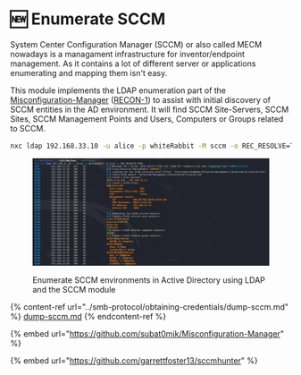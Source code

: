 # 🆕 Enumerate SCCM

System Center Configuration Manager (SCCM) or also called MECM nowadays is a managament infrastructure for inventor/endpoint management. As it contains a lot of different server or applications enumerating and mapping them isn't easy.&#x20;

This module implements the LDAP enumeration part of the [Misconfiguration-Manager](https://github.com/subat0mik/Misconfiguration-Manager) ([RECON-1](https://github.com/subat0mik/Misconfiguration-Manager/blob/main/attack-techniques/RECON/RECON-1/recon-1_description.md)) to assist with initial discovery of SCCM entities in the AD environment. It will find SCCM Site-Servers, SCCM Sites, SCCM Management Points and Users, Computers or Groups related to SCCM.

```bash
nxc ldap 192.168.33.10 -u alice -p whiteRabbit -M sccm -o REC_RESOLVE=TRUE
```

<figure><img src="../.gitbook/assets/image (10).png" alt=""><figcaption><p>Enumerate SCCM environments in Active Directory using LDAP and the SCCM module</p></figcaption></figure>

{% content-ref url="../smb-protocol/obtaining-credentials/dump-sccm.md" %}
[dump-sccm.md](../smb-protocol/obtaining-credentials/dump-sccm.md)
{% endcontent-ref %}

{% embed url="https://github.com/subat0mik/Misconfiguration-Manager" %}

{% embed url="https://github.com/garrettfoster13/sccmhunter" %}
